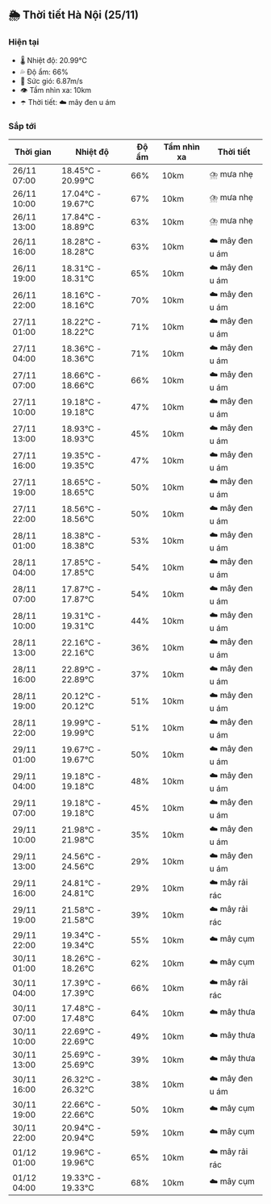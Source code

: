## 🌦️ Thời tiết Hà Nội (25/11)

### Hiện tại

- 🌡️ Nhiệt độ: 20.99℃
- 💦 Độ ẩm: 66%
- 💨 Sức gió: 6.87m/s
- 👁️ Tầm nhìn xa: 10km
- ☂️ Thời tiết: ☁️ mây đen u ám

### Sắp tới

| Thời gian | Nhiệt độ | Độ ẩm | Tầm nhìn xa | Thời tiết |
| --- | --- | --- | --- | --- |
| 26/11 07:00 | 18.45℃ - 20.99℃ | 66% | 10km | ⛈️ mưa nhẹ |
| 26/11 10:00 | 17.04℃ - 19.67℃ | 67% | 10km | ⛈️ mưa nhẹ |
| 26/11 13:00 | 17.84℃ - 18.89℃ | 63% | 10km | ⛈️ mưa nhẹ |
| 26/11 16:00 | 18.28℃ - 18.28℃ | 63% | 10km | ☁️ mây đen u ám |
| 26/11 19:00 | 18.31℃ - 18.31℃ | 65% | 10km | ☁️ mây đen u ám |
| 26/11 22:00 | 18.16℃ - 18.16℃ | 70% | 10km | ☁️ mây đen u ám |
| 27/11 01:00 | 18.22℃ - 18.22℃ | 71% | 10km | ☁️ mây đen u ám |
| 27/11 04:00 | 18.36℃ - 18.36℃ | 71% | 10km | ☁️ mây đen u ám |
| 27/11 07:00 | 18.66℃ - 18.66℃ | 66% | 10km | ☁️ mây đen u ám |
| 27/11 10:00 | 19.18℃ - 19.18℃ | 47% | 10km | ☁️ mây đen u ám |
| 27/11 13:00 | 18.93℃ - 18.93℃ | 45% | 10km | ☁️ mây đen u ám |
| 27/11 16:00 | 19.35℃ - 19.35℃ | 47% | 10km | ☁️ mây đen u ám |
| 27/11 19:00 | 18.65℃ - 18.65℃ | 50% | 10km | ☁️ mây đen u ám |
| 27/11 22:00 | 18.56℃ - 18.56℃ | 50% | 10km | ☁️ mây đen u ám |
| 28/11 01:00 | 18.38℃ - 18.38℃ | 53% | 10km | ☁️ mây đen u ám |
| 28/11 04:00 | 17.85℃ - 17.85℃ | 54% | 10km | ☁️ mây đen u ám |
| 28/11 07:00 | 17.87℃ - 17.87℃ | 54% | 10km | ☁️ mây đen u ám |
| 28/11 10:00 | 19.31℃ - 19.31℃ | 44% | 10km | ☁️ mây đen u ám |
| 28/11 13:00 | 22.16℃ - 22.16℃ | 36% | 10km | ☁️ mây đen u ám |
| 28/11 16:00 | 22.89℃ - 22.89℃ | 37% | 10km | ☁️ mây đen u ám |
| 28/11 19:00 | 20.12℃ - 20.12℃ | 51% | 10km | ☁️ mây đen u ám |
| 28/11 22:00 | 19.99℃ - 19.99℃ | 51% | 10km | ☁️ mây đen u ám |
| 29/11 01:00 | 19.67℃ - 19.67℃ | 50% | 10km | ☁️ mây đen u ám |
| 29/11 04:00 | 19.18℃ - 19.18℃ | 48% | 10km | ☁️ mây đen u ám |
| 29/11 07:00 | 19.18℃ - 19.18℃ | 45% | 10km | ☁️ mây đen u ám |
| 29/11 10:00 | 21.98℃ - 21.98℃ | 35% | 10km | ☁️ mây đen u ám |
| 29/11 13:00 | 24.56℃ - 24.56℃ | 29% | 10km | ☁️ mây đen u ám |
| 29/11 16:00 | 24.81℃ - 24.81℃ | 29% | 10km | ☁️ mây rải rác |
| 29/11 19:00 | 21.58℃ - 21.58℃ | 39% | 10km | ☁️ mây rải rác |
| 29/11 22:00 | 19.34℃ - 19.34℃ | 55% | 10km | ☁️ mây cụm |
| 30/11 01:00 | 18.26℃ - 18.26℃ | 62% | 10km | ☁️ mây cụm |
| 30/11 04:00 | 17.39℃ - 17.39℃ | 66% | 10km | ☁️ mây rải rác |
| 30/11 07:00 | 17.48℃ - 17.48℃ | 64% | 10km | ☁️ mây thưa |
| 30/11 10:00 | 22.69℃ - 22.69℃ | 49% | 10km | ☁️ mây thưa |
| 30/11 13:00 | 25.69℃ - 25.69℃ | 39% | 10km | ☁️ mây thưa |
| 30/11 16:00 | 26.32℃ - 26.32℃ | 38% | 10km | ☁️ mây đen u ám |
| 30/11 19:00 | 22.66℃ - 22.66℃ | 50% | 10km | ☁️ mây cụm |
| 30/11 22:00 | 20.94℃ - 20.94℃ | 59% | 10km | ☁️ mây cụm |
| 01/12 01:00 | 19.96℃ - 19.96℃ | 65% | 10km | ☁️ mây rải rác |
| 01/12 04:00 | 19.33℃ - 19.33℃ | 68% | 10km | ☁️ mây cụm |

